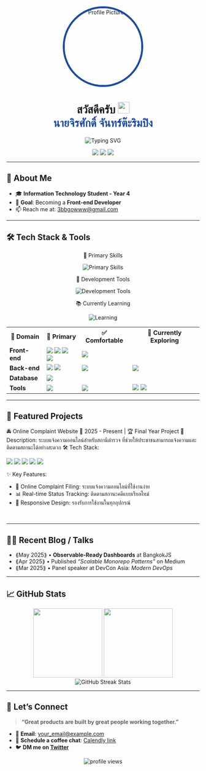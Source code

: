 <!-- Banner / Cover -->
<div align="center">
  <img src="https://avatars.githubusercontent.com/u/181174780?s=200&v=4" alt="Profile Picture" width="200" style="border-radius: 50%; border: 5px solid #1E4C9A;" />
</div>
<h1 align="center">
  สวัสดีครับ 
  <img height="30" src="https://em-content.zobj.net/thumbs/120/apple/354/waving-hand_1f44b.png" /> 
  <br/>
  <span style="color: #1E4C9A;">นายจิรศักดิ์ จันทร์ต๊ะริมปิง</span>
</h1>
<p align="center">
  <img src="https://readme-typing-svg.herokuapp.com?font=Kanit&size=25&duration=3000&pause=1000&color=1E4C9A&center=true&vCenter=true&width=600&lines=Front-end+Developer+🚀;Building+Clean+%26+Efficient+Systems+💡;Turning+Ideas+Into+Reality+✨" alt="Typing SVG" />
</p>
<div align="center">
  <img src="https://img.shields.io/badge/🎓_Student-Year_4-blue?style=for-the-badge&color=1E4C9A" />
  <img src="https://img.shields.io/badge/🎯_Goal-Front--end_Developer-blue?style=for-the-badge&color=2B5BB5" />
  <img src="https://img.shields.io/badge/📧_Email-3bbgowww@gmail.com-blue?style=for-the-badge&color=3A6BC7" />
</div>

---

## 🚀 About Me
- 🎓 **Information Technology Student - Year 4**
- 🎯 **Goal**: Becoming a **Front-end Developer**
- 📫 Reach me at: [3bbgowww@gmail.com](mailto:3bbgowww@gmail.com)

---

## 🛠️ Tech Stack & Tools
<div align="center">
💎 Primary Skills
<p>
  <img src="https://skillicons.dev/icons?i=html,css,js,java,spring,mysql" alt="Primary Skills" />
</p>
🔧 Development Tools
<p>
  <img src="https://skillicons.dev/icons?i=eclipse,github,git" alt="Development Tools" />
</p>
📚 Currently Learning
<p>
  <img src="https://skillicons.dev/icons?i=postman" alt="Learning" />
</p>
</div>
<table align="center">
  <tr>
    <th>🎯 Domain</th>
    <th>🚀 Primary</th>
    <th>✅ Comfortable</th>
    <th>📖 Currently Exploring</th>
  </tr>
  <tr>
    <td><strong>Front-end</strong></td>
    <td>
      <img src="https://img.shields.io/badge/HTML5-E34F26?style=flat-square&logo=html5&logoColor=white" />
      <img src="https://img.shields.io/badge/CSS3-1572B6?style=flat-square&logo=css3&logoColor=white" />
      <img src="https://img.shields.io/badge/JavaScript-F7DF1E?style=flat-square&logo=javascript&logoColor=black" />
      <img src="https://img.shields.io/badge/JSP-ED8B00?style=flat-square&logo=java&logoColor=white" />
    </td>
    <td>
       <img src="https://img.shields.io/badge/Eclipse-2C2255?style=flat-square&logo=eclipse&logoColor=white" />
    </td>
    <td>
    </td>
  </tr>
  <tr>
    <td><strong>Back-end</strong></td>
    <td>
      <img src="https://img.shields.io/badge/Java-007396?style=flat-square&logo=java&logoColor=white" />
      <img src="https://img.shields.io/badge/Spring_MVC-6DB33F?style=flat-square&logo=spring&logoColor=white" />
    </td>
    <td>
       <img src="https://img.shields.io/badge/Eclipse-2C2255?style=flat-square&logo=eclipse&logoColor=white" />
    </td>
    <td>
      <img src="https://img.shields.io/badge/Spring_Boot-6DB33F?style=flat-square&logo=springboot&logoColor=white" />
    </td>
  </tr>
  <tr>
    <td><strong>Database</strong></td>
    <td>
      <img src="https://img.shields.io/badge/MySQL-4479A1?style=flat-square&logo=mysql&logoColor=white" />
    </td>
    <td>
    </td>
    <td>
    </td>
  </tr>
  <tr>
    <td><strong>Tools</strong></td>
    <td>
      <img src="https://img.shields.io/badge/GitHub-181717?style=flat-square&logo=github&logoColor=white" />
    </td>
    <td>
      <img src="https://img.shields.io/badge/Git-F05032?style=flat-square&logo=git&logoColor=white" />
    </td>
    <td>
      <img src="https://img.shields.io/badge/Postman-FF6C37?style=flat-square&logo=postman&logoColor=white" />
      <img src="https://img.shields.io/badge/VS_Code-007ACC?style=flat-square&logo=visualstudiocode&logoColor=white" />
    </td>
  </tr>
</table>

---

## 📌 Featured Projects

🚔 Online Complaint Website
📅 2025 - Present | 🏆 Final Year Project
🎯 Description:
ระบบแจ้งความออนไลน์สำหรับสถานีตำรวจ ที่ช่วยให้ประชาชนสามารถแจ้งความและติดตามสถานะได้อย่างสะดวก
🛠️ Tech Stack:
<p>
  <img src="https://img.shields.io/badge/HTML5-E34F26?style=flat-square&logo=html5&logoColor=white" />
  <img src="https://img.shields.io/badge/CSS3-1572B6?style=flat-square&logo=css3&logoColor=white" />
  <img src="https://img.shields.io/badge/JavaScript-F7DF1E?style=flat-square&logo=javascript&logoColor=black" />
  <img src="https://img.shields.io/badge/Spring_MVC-6DB33F?style=flat-square&logo=spring&logoColor=white" />
  <img src="https://img.shields.io/badge/MySQL-4479A1?style=flat-square&logo=mysql&logoColor=white" />
</p>
✨ Key Features:

- 📝 Online Complaint Filing: ระบบแจ้งความออนไลน์ที่ใช้งานง่าย
- 📊 Real-time Status Tracking: ติดตามสถานะคดีแบบเรียลไทม์
- 📱 Responsive Design: รองรับการใช้งานในทุกอุปกรณ์

<br clear="both"/>

---

## ✍🏻 Recent Blog / Talks
<!-- GH Action can automate this section; placeholder for manual list -->
- ⟪May 2025⟫ • **Observable-Ready Dashboards** at BangkokJS  
- ⟪Apr 2025⟫ • Published *“Scalable Monorepo Patterns”* on Medium  
- ⟪Mar 2025⟫ • Panel speaker at DevCon Asia: *Modern DevOps*

---

## 📈 GitHub Stats
<div align="center">
  <img height="180em" src="https://github-readme-stats.vercel.app/api?username=jirasak-joy&show_icons=true&theme=tokyonight&include_all_commits=true&count_private=true&custom_title=GitHub%20Stats&border_color=1E4C9A&bg_color=0D1117&title_color=1E4C9A&icon_color=3A6BC7&text_color=C9D1D9"/>
  <img height="180em" src="https://github-readme-stats.vercel.app/api/top-langs/?username=jirasak-joy&layout=compact&langs_count=8&theme=tokyonight&border_color=1E4C9A&bg_color=0D1117&title_color=1E4C9A&text_color=C9D1D9"/>
</div>
<div align="center">
  <img src="https://github-readme-streak-stats.herokuapp.com/?user=jirasak-joy&theme=tokyonight&border=1E4C9A&background=0D1117&ring=1E4C9A&fire=3A6BC7&currStreakLabel=C9D1D9" alt="GitHub Streak Stats" />
</div>

---

## 🤝 Let’s Connect
> **“Great products are built by great people working together.”**

- 💌 **Email**: [your_email@example.com](mailto:your_email@example.com)  
- 📝 **Schedule a coffee chat**: [Calendly link](#)  
- 🐦 **DM me on [Twitter](#)**

<p align="center">
  <img src="https://komarev.com/ghpvc/?username=YOUR_USERNAME&style=flat-square&color=blue" alt="profile views"/>
</p>



